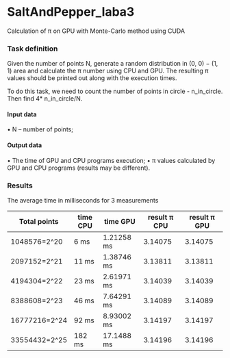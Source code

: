 # SaltAndPepper_laba3
Calculation of π on GPU with Monte-Carlo method using CUDA

### Task definition
Given the number of points N, generate a random distribution in (0, 0) − (1, 1) area and calculate the π number
using CPU and GPU. The resulting π values should be printed out along with the execution times.

To do this task, we need to count the number of points in circle - n_in_circle. Then find 4* n_in_circle/N.

#### Input data
• N – number of points;
#### Output data
• The time of GPU and CPU programs execution;
• π values calculated by GPU and CPU programs (results may be different).

### Results

The average time in milliseconds for 3 measurements

| Total points  | time CPU |  time GPU  | result π CPU | result π GPU  |
|---------------|----------|------------|--------------|---------------|
| 1048576=2^20  | 6 ms     | 1.21258 ms |   3.14075    |    3.14075    |
| 2097152=2^21  | 11 ms    | 1.38746 ms |   3.13811    |    3.13811    |
| 4194304=2^22  | 23 ms    | 2.61971 ms |   3.14039    |    3.14039    |
| 8388608=2^23  | 46 ms    | 7.64291 ms |   3.14089    |    3.14089    |
| 16777216=2^24 | 92 ms    | 8.93002 ms |   3.14197    |    3.14197    |
| 33554432=2^25 | 182 ms   | 17.1488 ms |   3.14196    |    3.14196    |
   
